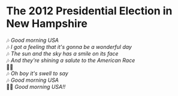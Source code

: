 # The 2012 Presidential Election in New Hampshire

🎶 *Good morning USA*  
🎶 *I got a feeling that it's gonna be a wonderful day*  
🎶 *The sun and the sky has a smile on its face*  
🎶 *And they're shining a salute to the American Race*  
🥁🎺  
🎶 *Oh boy it's swell to say*  
🎶 *Good morning USA*  
👩‍🎤 *Good morning USA!!*  



